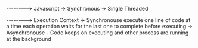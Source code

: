 --------> Javascript
        -> Synchronous
        -> Single Threaded

--------> Execution Context
        -> Synchronouse execute one line of code at a time
        each operation waits for the last one
        to complete before executing
        -> Asynchronouse - Code keeps on executing and other
        process are running at the background